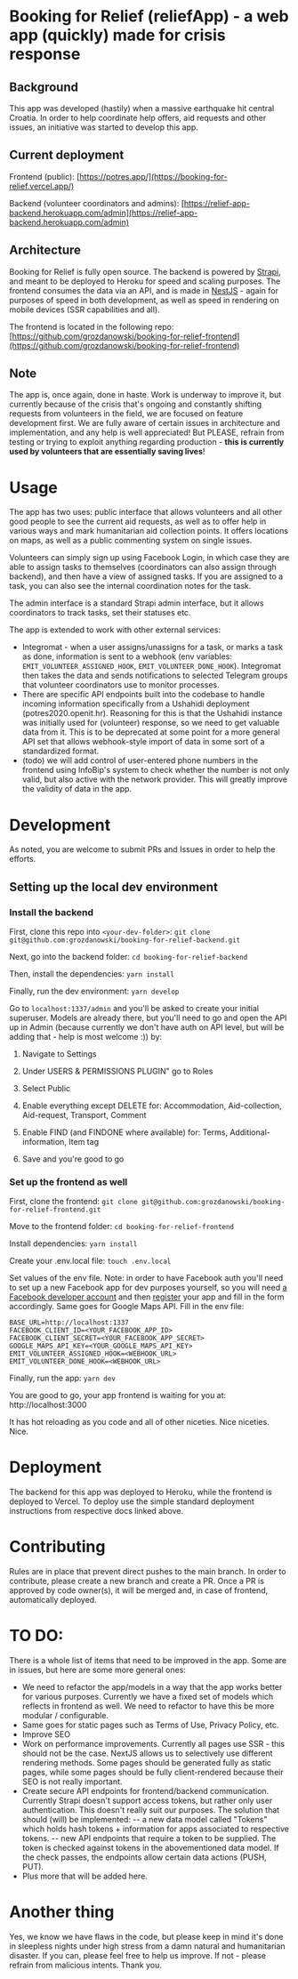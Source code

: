 
# Booking for Relief (reliefApp) - a web app (quickly) made for crisis response

  

## Background

This app was developed (hastily) when a massive earthquake hit central Croatia. In order to help coordinate help offers, aid requests and other issues, an initiative was started to develop this app.

  

## Current deployment

Frontend (public): [https://potres.app/](https://booking-for-relief.vercel.app/)

Backend (volunteer coordinators and admins): [https://relief-app-backend.herokuapp.com/admin](https://relief-app-backend.herokuapp.com/admin)

  

## Architecture

Booking for Relief is fully open source. The backend is powered by [Strapi](https://strapi.io/documentation/developer-docs/latest/getting-started/introduction.html), and meant to be deployed to Heroku for speed and scaling purposes. The frontend consumes the data via an API, and is made in [NestJS](https://nextjs.org/docs) - again for purposes of speed in both development, as well as speed in rendering on mobile devices (SSR capabilities and all).

The frontend is located in the following repo: [https://github.com/grozdanowski/booking-for-relief-frontend](https://github.com/grozdanowski/booking-for-relief-frontend)

  

## Note

The app is, once again, done in haste. Work is underway to improve it, but currently because of the crisis that's ongoing and constantly shifting requests from volunteers in the field, we are focused on feature development first. We are fully aware of certain issues in architecture and implementation, and any help is well appreciated! But PLEASE, refrain from testing or trying to exploit anything regarding production - **this is currently used by volunteers that are essentially saving lives**!

  

# Usage

The app has two uses: public interface that allows volunteers and all other good people to see the current aid requests, as well as to offer help in various ways and mark humanitarian aid collection points. It offers locations on maps, as well as a public commenting system on single issues.

  

Volunteers can simply sign up using Facebook Login, in which case they are able to assign tasks to themselves (coordinators can also assign through backend), and then have a view of assigned tasks. If you are assigned to a task, you can also see the internal coordination notes for the task.

The admin interface is a standard Strapi admin interface, but it allows coordinators to track tasks, set their statuses etc.

The app is extended to work with other external services:
- Integromat - when a user assigns/unassigns for a task, or marks a task as done, information is sent to a webhook (env variables: `EMIT_VOLUNTEER_ASSIGNED_HOOK`, `EMIT_VOLUNTEER_DONE_HOOK`). Integromat then takes the data and sends notifications to selected Telegram groups that volunteer coordinators use to monitor processes.
- There are specific API endpoints built into the codebase to handle incoming information specifically from a Ushahidi deployment (potres2020.openit.hr). Reasoning for this is that the Ushahidi instance was initially used for (volunteer) response, so we need to get valuable data from it. This is to be deprecated at some point for a more general API set that allows webhook-style import of data in some sort of a standardized format.
- (todo) we will add control of user-entered phone numbers in the frontend using InfoBip's system to check whether the number is not only valid, but also active with the network provider. This will greatly improve the validity of data in the app.

  
  

# Development

  

As noted, you are welcome to submit PRs and Issues in order to help the efforts.

  

## Setting up the local dev environment

  

### Install the backend

  

First, clone this repo into `<your-dev-folder>`:
`git clone git@github.com:grozdanowski/booking-for-relief-backend.git`

Next, go into the backend folder:
`cd booking-for-relief-backend`

Then, install the dependencies:
`yarn install`

Finally, run the dev environment:
`yarn develop`

Go to `localhost:1337/admin` and you'll be asked to create your initial superuser. Models are already there, but you'll need to go and open the API up in Admin (because currently we don't have auth on API level, but will be adding that - help is most welcome :)) by:

  

1. Navigate to Settings

2. Under USERS & PERMISSIONS PLUGIN" go to Roles

3. Select Public

4. Enable everything except DELETE for: Accommodation, Aid-collection, Aid-request, Transport, Comment
5. Enable FIND (and FINDONE where available) for: Terms, Additional-information, Item tag

6. Save and you're good to go

  

### Set up the frontend as well

  

First, clone the frontend:
`git clone git@github.com:grozdanowski/booking-for-relief-frontend.git`

Move to the frontend folder:
`cd booking-for-relief-frontend`

Install dependencies:
`yarn install`

Create your .env.local file:
`touch .env.local`

Set values of the env file. Note: in order to have Facebook auth you'll need to set up a new Facebook app for dev purposes yourself, so you will need [a Facebook developer account](https://developers.facebook.com/) and then [register](https://developers.facebook.com/apps/) your app and fill in the form accordingly. Same goes for Google Maps API. Fill in the env file:

    BASE_URL=http://localhost:1337
    FACEBOOK_CLIENT_ID=<YOUR_FACEBOOK_APP_ID>
    FACEBOOK_CLIENT_SECRET=<YOUR_FACEBOOK_APP_SECRET>
    GOOGLE_MAPS_API_KEY=<YOUR_GOOGLE_MAPS_API_KEY>
    EMIT_VOLUNTEER_ASSIGNED_HOOK=<WEBHOOK_URL>
    EMIT_VOLUNTEER_DONE_HOOK=<WEBHOOK_URL>


Finally, run the app:
`yarn dev`

You are good to go, your app frontend is waiting for you at:
http://localhost:3000

It has hot reloading as you code and all of other niceties. Nice niceties. Nice.

  

# Deployment

The backend for this app was deployed to Heroku, while the frontend is deployed to Vercel. To deploy use the simple standard deployment instructions from respective docs linked above.

# Contributing

Rules are in place that prevent direct pushes to the main branch. In order to contribute, please create a new branch and create a PR. Once a PR is approved by code owner(s), it will be merged and, in case of frontend, automatically deployed.

# TO DO:
There is a whole list of items that need to be improved in the app. Some are in issues, but here are some more general ones:

 - We need to refactor the app/models in a way that the app works better for various purposes. Currently we have a fixed set of models which reflects in frontend as well. We need to refactor to have this be more modular / configurable.
 - Same goes for static pages such as Terms of Use, Privacy Policy, etc.
 - Improve SEO
 - Work on performance improvements. Currently all pages use SSR - this should not be the case. NextJS allows us to selectively use different rendering methods. Some pages should be generated fully as static pages, while some pages should be fully client-rendered because their SEO is not really important.
 - Create secure API endpoints for frontend/backend communication. Currently Strapi doesn't support access tokens, but rather only user authentication. This doesn't really suit our purposes. The solution that should (will) be implemented:
 --  a new data model called "Tokens" which holds hash tokens + information for apps associated to respective tokens.
 -- new API endpoints that require a token to be supplied. The token is checked against tokens in the abovementioned data model. If the check passes, the endpoints allow certain data actions (PUSH, PUT).
 - Plus more that will be added here.

  

# Another thing

Yes, we know we have flaws in the code, but please keep in mind it's done in sleepless nights under high stress from a damn natural and humanitarian disaster. If you can, please feel free to help us improve. If not - please refrain from malicious intents. Thank you.